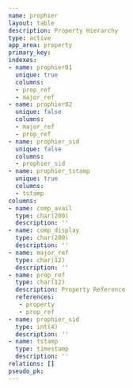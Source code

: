 ```yaml
---
name: prophier
layout: table
description: Property Hierarchy
type: active
app_area: property
primary_key: 
indexes:
- name: prophier01
  unique: true
  columns:
  - prop_ref
  - major_ref
- name: prophier02
  unique: false
  columns:
  - major_ref
  - prop_ref
- name: prophier_sid
  unique: false
  columns:
  - prophier_sid
- name: prophier_tstamp
  unique: true
  columns:
  - tstamp
columns:
- name: comp_avail
  type: char(200)
  description: ''
- name: comp_display
  type: char(200)
  description: ''
- name: major_ref
  type: char(12)
  description: ''
- name: prop_ref
  type: char(12)
  description: Property Reference
  references:
   - property
   - prop_ref
- name: prophier_sid
  type: int(4)
  description: ''
- name: tstamp
  type: timestamp
  description: ''
relations: []
pseudo_pk: 
---
```



